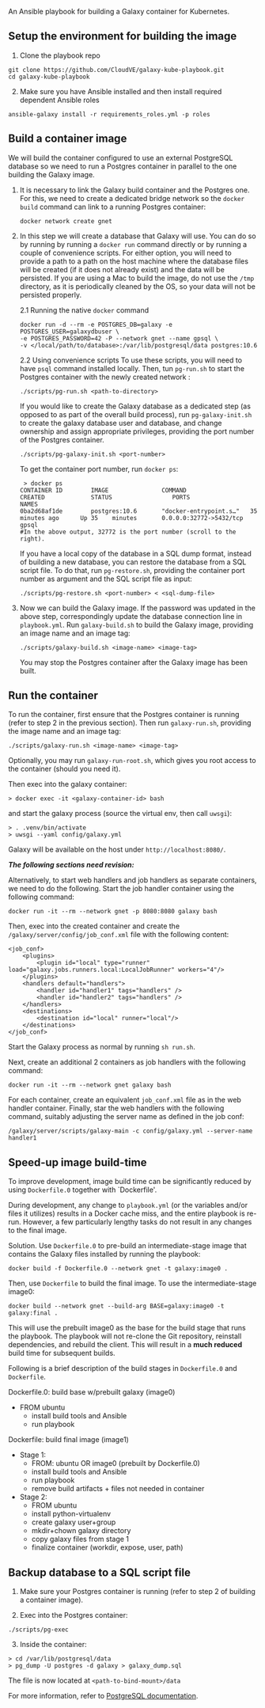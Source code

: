 An Ansible playbook for building a Galaxy container for Kubernetes.

## Setup the environment for building the image
1. Clone the playbook repo
```
git clone https://github.com/CloudVE/galaxy-kube-playbook.git
cd galaxy-kube-playbook
```

2. Make sure you have Ansible installed and then install required dependent
Ansible roles
```
ansible-galaxy install -r requirements_roles.yml -p roles
```

## Build a container image
We will build the container configured to use an external PostgreSQL database
so we need to run a Postgres container in parallel to the one building the
Galaxy image.

1. It is necessary to link the Galaxy build container and the Postgres one. For
   this, we need to create a dedicated bridge network so the `docker build`
   command can link to a running Postgres container:
    ```
   docker network create gnet
   ```

2. In this step we will create a database that Galaxy will use. You can do so by
   running by running a `docker run` command directly or by running a couple of
   convenience scripts. For either option, you will need to provide a path to a
   path on the host machine where the database files will be created (if it does
   not already exist) and the data will be persisted. If you are using a Mac to
   build the image, do not use the `/tmp` directory, as it is periodically
   cleaned by the OS, so your data will not be persisted properly.

   2.1 Running the native `docker` command
   ```
   docker run -d --rm -e POSTGRES_DB=galaxy -e POSTGRES_USER=galaxydbuser \
   -e POSTGRES_PASSWORD=42 -P --network gnet --name gpsql \
   -v </local/path/to/database>:/var/lib/postgresql/data postgres:10.6
   ```

   2.2 Using convenience scripts
   To use these scripts, you will need to have `psql` command installed locally.
   Then, tun `pg-run.sh` to start the Postgres container with the newly created
   network :
   ```
   ./scripts/pg-run.sh <path-to-directory>
   ```

   If you would like to create the Galaxy database as a dedicated step (as
   opposed to as part of the overall build process), run `pg-galaxy-init.sh` to create
   the galaxy database user and database, and change ownership and assign
   appropriate privileges, providing the port number of the Postgres container.
   ```
   ./scripts/pg-galaxy-init.sh <port-number>
   ```
   To get the container port number, run `docker ps`:
   ```
    > docker ps
   CONTAINER ID        IMAGE               COMMAND                  CREATED             STATUS                 PORTS                     NAMES
   0ba2d68af1de        postgres:10.6       "docker-entrypoint.s…"   35 minutes ago      Up 35    minutes       0.0.0.0:32772->5432/tcp   gpsql
   #In the above output, 32772 is the port number (scroll to the right).
   ```

   If you have a local copy of the database in a SQL dump format, instead of
   building a new database, you can restore the database from a SQL script file.
   To do that, run `pg-restore.sh`, providing the container port number as
   argument and the SQL script file as input:
   ```
   ./scripts/pg-restore.sh <port-number> < <sql-dump-file>
   ```

3. Now we can build the Galaxy image. If the password was updated in the above
   step, correspondingly update the database connection line in `playbook.yml`.
   Run `galaxy-build.sh` to build the Galaxy image, providing an image name and
   an image tag:
   ```
   ./scripts/galaxy-build.sh <image-name> <image-tag>
   ```

   You may stop the Postgres container after the Galaxy image has been built.

## Run the container
To run the container, first ensure that the Postgres container is
running (refer to step 2 in the previous section). Then run `galaxy-run.sh`,
providing the image name and an image tag:
```
./scripts/galaxy-run.sh <image-name> <image-tag>
```

Optionally, you may run `galaxy-run-root.sh`, which gives you root access to the
container (should you need it).

Then exec into the galaxy container:
```
> docker exec -it <galaxy-container-id> bash
```
and start the galaxy process (source the virtual env, then call `uwsgi`):
```
> . .venv/bin/activate
> uwsgi --yaml config/galaxy.yml
```

Galaxy will be available on the host under `http://localhost:8080/`.

***The following sections need revision:***

Alternatively, to start web handlers and job handlers as separate containers,
we need to do the following.
Start the job handler container using the following command:
```
docker run -it --rm --network gnet -p 8080:8080 galaxy bash
```

Then, exec into the created container and create the
`/galaxy/server/config/job_conf.xml` file with the following content:

```
<job_conf>
    <plugins>
        <plugin id="local" type="runner" load="galaxy.jobs.runners.local:LocalJobRunner" workers="4"/>
    </plugins>
    <handlers default="handlers">
        <handler id="handler1" tags="handlers" />
        <handler id="handler2" tags="handlers" />
    </handlers>
    <destinations>
        <destination id="local" runner="local"/>
    </destinations>
</job_conf>
```

Start the Galaxy process as normal by running `sh run.sh`.

Next, create an additional 2 containers as job handlers with the following
command:

```
docker run -it --rm --network gnet galaxy bash
```

For each container, create an equivalent `job_conf.xml` file as in the web
handler container. Finally, star the web handlers with the following command,
suitably adjusting the server name as defined in the job conf:

```
/galaxy/server/scripts/galaxy-main -c config/galaxy.yml --server-name handler1
```

## Speed-up image build-time

To improve development, image build time can be significantly reduced by using
`Dockerfile.0` together with `Dockerfile'.

During development, any change to `playbook.yml` (or the variables and/or files
it utilizes) results in a Docker cache miss, and the entire playbook is re-run.
However, a few particularly lengthy tasks do not result in any changes to the
final image.

Solution. Use `Dockerfile.0` to pre-build an intermediate-stage image that
contains the Galaxy files installed by running the playbook:

`docker build -f Dockerfile.0 --network gnet -t galaxy:image0 .`

Then, use `Dockerfile` to build the final image. To use the intermediate-stage
image0:

`docker build --network gnet --build-arg BASE=galaxy:image0 -t galaxy:final .`

This will use the prebuilt image0 as the base for the build stage that runs the
playbook. The playbook will not re-clone the Git repository, reinstall
dependencies, and rebuild the client. This will result in a **much reduced**
build time for subsequent builds.

Following is a brief description of the build stages in `Dockerfile.0` and
`Dockerfile`.

Dockerfile.0: build base w/prebuilt galaxy (image0)
- FROM ubuntu
    - install build tools and Ansible
    - run playbook

Dockerfile: build final image (image1)
- Stage 1:
    - FROM: ubuntu OR image0 (prebuilt by Dockerfile.0)
    - install build tools and Ansible
    - run playbook
    - remove build artifacts + files not needed in container
- Stage 2:
    - FROM ubuntu
    - install python-virtualenv
    - create galaxy user+group
    - mkdir+chown galaxy directory
    - copy galaxy files from stage 1
    - finalize container (workdir, expose, user, path)

## Backup database to a SQL script file

1. Make sure your Postgres container is running (refer to step 2 of building a
   container image).

2. Exec into the Postgres container:
```
./scripts/pg-exec
```

3. Inside the container:
```
> cd /var/lib/postgresql/data
> pg_dump -U postgres -d galaxy > galaxy_dump.sql
```
The file is now located at `<path-to-bind-mount>/data`

For more information, refer to
[PostgreSQL documentation](https://www.postgresql.org/docs/10/app-pgdump.html).
